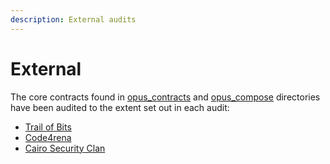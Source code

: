 ```yaml
---
description: External audits
---
```


# External

The core contracts found in [opus\_contracts](https://github.com/lindy-labs/opus_contracts) and [opus\_compose](https://github.com/lindy-labs/opus_compose) directories have been audited to the extent set out in each audit:

* [Trail of Bits](https://github.com/trailofbits/publications/blob/master/reviews/2023-12-opus-contracts-securityreview.pdf)
* [Code4rena](https://code4rena.com/reports/2024-01-opus)
* [Cairo Security Clan](https://github.com/Cairo-Security-Clan/Audit-Portfolio/blob/main/Opus_Audit_Report.pdf)
